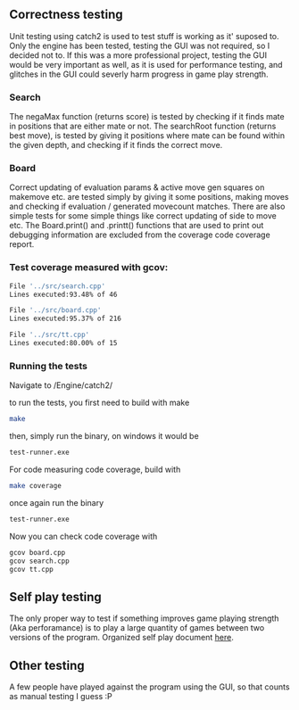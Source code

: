 ## Correctness testing
Unit testing using catch2 is used to test stuff is working as it' suposed to. Only the engine has been tested, testing the GUI was not required, so I decided not to. If this was a more professional project, testing the GUI would be very important as well, as it is used for performance testing, and glitches in the GUI could severly harm progress in game play strength.

### Search
The negaMax function (returns score) is tested by checking if it finds mate in positions that are either mate or not. The searchRoot function (returns best move), is tested by giving it positions where mate can be found within the given depth, and checking if it finds the correct move.

### Board
Correct updating of evaluation params & active move gen squares on makemove etc. are tested simply by giving it some positions, making moves and checking if evaluation / generated movecount matches. There are also simple tests for some simple things like correct updating of side to move etc. The Board.print() and .printt() functions that are used to print out debugging information are excluded from the coverage code coverage report.


### Test coverage measured with gcov:

```bash
File '../src/search.cpp'
Lines executed:93.48% of 46

File '../src/board.cpp'
Lines executed:95.37% of 216

File '../src/tt.cpp'
Lines executed:80.00% of 15
```

### Running the tests
Navigate to /Engine/catch2/

to run the tests, you first need to build with make
```bash
make
```
then, simply run the binary, on windows it would be
```bash
test-runner.exe
```

For code measuring code coverage, build with
```bash
make coverage
```
once again run the binary
```bash
test-runner.exe
```
Now you can check code coverage with
```bash
gcov board.cpp
gcov search.cpp
gcov tt.cpp
```

## Self play testing
The only proper way to test if something improves game playing strength (Aka perforamance) is to play a large quantity of games between two versions of the program. Organized self play document [here](https://github.com/altarchess/RistiNolla/blob/main/Documentation/Selfplay.md).

## Other testing
A few people have played against the program using the GUI, so that counts as manual testing I guess :P

